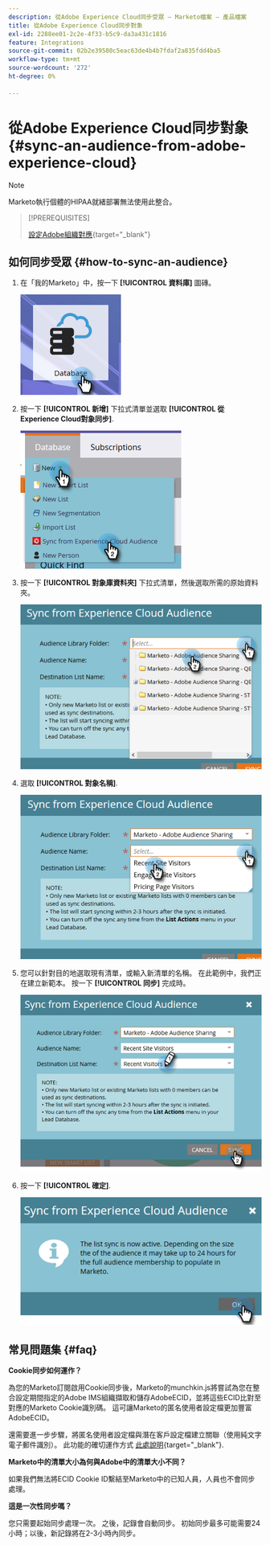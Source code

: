 ```yaml
---
description: 從Adobe Experience Cloud同步受眾 — Marketo檔案 — 產品檔案
title: 從Adobe Experience Cloud同步對象
exl-id: 2288ee01-2c2e-4f33-b5c9-da3a431c1816
feature: Integrations
source-git-commit: 02b2e39580c5eac63de4b4b7fdaf2a835fdd4ba5
workflow-type: tm+mt
source-wordcount: '272'
ht-degree: 0%

---
```


# 從Adobe Experience Cloud同步對象 {#sync-an-audience-from-adobe-experience-cloud}

>[!NOTE]
>
>Marketo執行個體的HIPAA就緒部署無法使用此整合。

>[!PREREQUISITES]
>
>[設定Adobe組織對應](/help/marketo/product-docs/adobe-experience-cloud-integrations/set-up-adobe-organization-mapping.md){target="_blank"}

## 如何同步受眾 {#how-to-sync-an-audience}

1. 在「我的Marketo」中，按一下 **[!UICONTROL 資料庫]** 圖磚。

   ![](assets/sync-an-audience-from-adobe-experience-cloud-1.png)

1. 按一下 **[!UICONTROL 新增]** 下拉式清單並選取 **[!UICONTROL 從Experience Cloud對象同步]**.

   ![](assets/sync-an-audience-from-adobe-experience-cloud-2.png)

1. 按一下 **[!UICONTROL 對象庫資料夾]** 下拉式清單，然後選取所需的原始資料夾。

   ![](assets/sync-an-audience-from-adobe-experience-cloud-3.png)

1. 選取 **[!UICONTROL 對象名稱]**.

   ![](assets/sync-an-audience-from-adobe-experience-cloud-4.png)

1. 您可以針對目的地選取現有清單，或輸入新清單的名稱。 在此範例中，我們正在建立新範本。 按一下 **[!UICONTROL 同步]** 完成時。

   ![](assets/sync-an-audience-from-adobe-experience-cloud-5.png)

1. 按一下 **[!UICONTROL 確定]**.

   ![](assets/sync-an-audience-from-adobe-experience-cloud-6.png)

## 常見問題集 {#faq}

**Cookie同步如何運作？**

為您的Marketo訂閱啟用Cookie同步後，Marketo的munchkin.js將嘗試為您在整合設定期間指定的Adobe IMS組織擷取和儲存AdobeECID，並將這些ECID比對至對應的Marketo Cookie識別碼。 這可讓Marketo的匿名使用者設定檔更加豐富AdobeECID。

還需要進一步步驟，將匿名使用者設定檔與潛在客戶設定檔建立關聯（使用純文字電子郵件識別）。 此功能的確切運作方式 [此處說明](/help/marketo/product-docs/reporting/basic-reporting/report-activity/tracking-anonymous-activity-and-people.md){target="_blank"}.

**Marketo中的清單大小為何與Adobe中的清單大小不同？**

如果我們無法將ECID Cookie ID繫結至Marketo中的已知人員，人員也不會同步處理。

**這是一次性同步嗎？**

您只需要起始同步處理一次。 之後，記錄會自動同步。 初始同步最多可能需要24小時；以後，新記錄將在2-3小時內同步。
